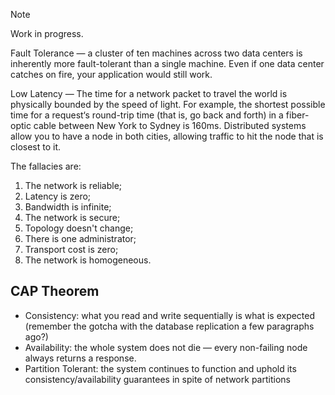 > [!NOTE]  
> Work in progress.

Fault Tolerance — a cluster of ten machines across two data centers is inherently more fault-tolerant than a single machine. Even if one data center catches on fire, your application would still work.

Low Latency — The time for a network packet to travel the world is physically bounded by the speed of light. For example, the shortest possible time for a request‘s round-trip time (that is, go back and forth) in a fiber-optic cable between New York to Sydney is 160ms. Distributed systems allow you to have a node in both cities, allowing traffic to hit the node that is closest to it.

The fallacies are:

1. The network is reliable;
2. Latency is zero;
3. Bandwidth is infinite;
4. The network is secure;
5. Topology doesn't change;
6. There is one administrator;
7. Transport cost is zero;
8. The network is homogeneous.

## CAP Theorem
- Consistency: what you read and write sequentially is what is expected (remember the gotcha with the database replication a few paragraphs ago?)
- Availability: the whole system does not die — every non-failing node always returns a response.
- Partition Tolerant: the system continues to function and uphold its consistency/availability guarantees in spite of network partitions
